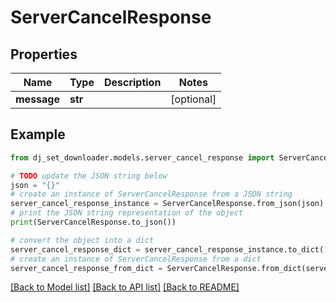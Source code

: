 # ServerCancelResponse


## Properties

Name | Type | Description | Notes
------------ | ------------- | ------------- | -------------
**message** | **str** |  | [optional] 

## Example

```python
from dj_set_downloader.models.server_cancel_response import ServerCancelResponse

# TODO update the JSON string below
json = "{}"
# create an instance of ServerCancelResponse from a JSON string
server_cancel_response_instance = ServerCancelResponse.from_json(json)
# print the JSON string representation of the object
print(ServerCancelResponse.to_json())

# convert the object into a dict
server_cancel_response_dict = server_cancel_response_instance.to_dict()
# create an instance of ServerCancelResponse from a dict
server_cancel_response_from_dict = ServerCancelResponse.from_dict(server_cancel_response_dict)
```
[[Back to Model list]](../README.md#documentation-for-models) [[Back to API list]](../README.md#documentation-for-api-endpoints) [[Back to README]](../README.md)


